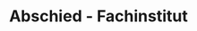 ---
title: "Abschied - Fachinstitut"
url: /neutraubling/abschied-fachinstitut/
shop: Bestattungen
---